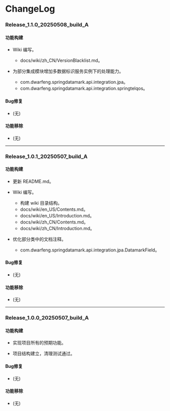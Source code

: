 # ChangeLog

### Release_1.1.0_20250508_build_A

#### 功能构建

- Wiki 编写。
  - docs/wiki/zh_CN/VersionBlacklist.md。

- 为部分集成模块增加多数据标识服务实例下的处理能力。
  - com.dwarfeng.springdatamark.api.integration.jpa。
  - com.dwarfeng.springdatamark.api.integration.springtelqos。

#### Bug修复

- (无)

#### 功能移除

- (无)

---

### Release_1.0.1_20250507_build_A

#### 功能构建

- 更新 README.md。

- Wiki 编写。
  - 构建 wiki 目录结构。
  - docs/wiki/en_US/Contents.md。
  - docs/wiki/en_US/Introduction.md。
  - docs/wiki/zh_CN/Contents.md。
  - docs/wiki/zh_CN/Introduction.md。

- 优化部分类中的文档注释。
  - com.dwarfeng.springdatamark.api.integration.jpa.DatamarkField。

#### Bug修复

- (无)

#### 功能移除

- (无)

---

### Release_1.0.0_20250507_build_A

#### 功能构建

- 实现项目所有的预期功能。

- 项目结构建立，清理测试通过。

#### Bug修复

- (无)

#### 功能移除

- (无)
